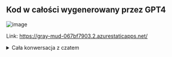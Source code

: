 ## Kod w całości wygenerowany przez GPT4


![image](https://user-images.githubusercontent.com/9480848/229994635-a2f8f70c-f0d5-4ed6-a35e-2f1e444dddd8.png)



Link:
https://gray-mud-067bf7903.2.azurestaticapps.net/

<details>
<summary>Cała konwersacja z czatem</summary>

![image](https://user-images.githubusercontent.com/9480848/229926185-67656346-74d9-4f67-9292-845fbdf2f6aa.png)
![image](https://user-images.githubusercontent.com/9480848/229926265-ba11687a-e10d-4068-b4bd-391a5e1f5e68.png)
![image](https://user-images.githubusercontent.com/9480848/229926340-3b10c222-7973-4c3c-a90b-f759b38a45ae.png)
![image](https://user-images.githubusercontent.com/9480848/229926451-fcd1adac-6112-4f25-b76d-7c08a4826637.png)
![image](https://user-images.githubusercontent.com/9480848/229926510-4a744e0b-8162-4302-a384-bf699c5c4797.png)
![image](https://user-images.githubusercontent.com/9480848/229926577-3872b7b7-78a3-4f68-b3f1-ffdd4393dfd9.png)
![image](https://user-images.githubusercontent.com/9480848/229926628-e80296ab-477d-4783-9e93-c74d651d5641.png)
![image](https://user-images.githubusercontent.com/9480848/229926689-30d5c352-f2a1-4b66-b68e-62193215c4ee.png)
![image](https://user-images.githubusercontent.com/9480848/229926730-ec31b08b-a83d-49a2-830c-26573dee2221.png)
![image](https://user-images.githubusercontent.com/9480848/229926769-5c34367c-36a1-45c7-b1c2-88b309455312.png)
![image](https://user-images.githubusercontent.com/9480848/229926826-f7bd3418-cb1d-4905-b2d5-6de91c4d9ccc.png)
![image](https://user-images.githubusercontent.com/9480848/229926864-7b747052-9a15-4672-b7a7-5802658b99d0.png)
![image](https://user-images.githubusercontent.com/9480848/229926918-f82ab83f-8ba3-49d7-9364-234c53c7a81f.png)
![image](https://user-images.githubusercontent.com/9480848/229926963-78234e7c-0a0b-47bc-ac18-99bfd933e5a1.png)
![image](https://user-images.githubusercontent.com/9480848/229927020-0620e6d7-40ad-48a4-b6de-376ab988d85e.png)
![image](https://user-images.githubusercontent.com/9480848/229927054-b03836d9-1d00-4509-9253-716b9dc450af.png)
![image](https://user-images.githubusercontent.com/9480848/229927109-f14eb3bc-50f1-47c9-b25f-96d99d88c937.png)
![image](https://user-images.githubusercontent.com/9480848/229927164-50072fec-17d5-43c8-aaa8-bae44b6a6999.png)
![image](https://user-images.githubusercontent.com/9480848/229927235-cea686b7-caa6-4abb-88f7-96b6fb707a01.png)
![image](https://user-images.githubusercontent.com/9480848/229927275-092df754-a5a8-49d5-9be1-2020ca1bdc65.png)
![image](https://user-images.githubusercontent.com/9480848/229927318-433053e1-a1a8-4998-b5a0-4cf24fd19820.png)
![image](https://user-images.githubusercontent.com/9480848/229927353-4746fa7b-9c67-4e4c-ba61-fe7b4557adac.png)
![image](https://user-images.githubusercontent.com/9480848/229927401-f669d168-7a2d-4245-98b3-d35251e8ade7.png)
![image](https://user-images.githubusercontent.com/9480848/229927437-5ef211cc-66e2-4031-87ac-dd77a1914bef.png)
![image](https://user-images.githubusercontent.com/9480848/229927461-935391ad-f2b1-4456-bad8-548589fabf54.png)

</details>
